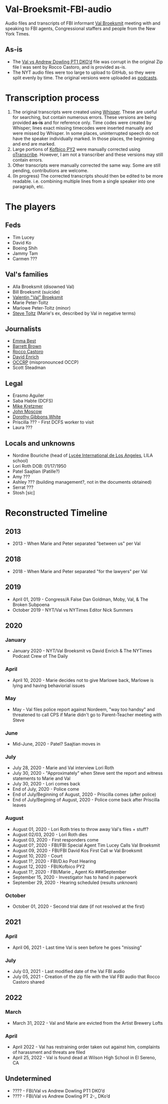 # Val-Broeksmit-FBI-audio

Audio files and transcripts of FBI informant [Val Broeksmit](https://en.wikipedia.org/wiki/Val_Broeksmit) meeting with and speaking to FBI agents, Congressional staffers and people from the New York Times. 

## As-is
 * The [Val vs Andrew Dowling PT1  DKO’d](https://github.com/EmmaBest/Val-Broeksmit-FBI-audio/blob/main/audio/Val%20vs%20Andrew%20Dowling%20PT1%20%20DKO%E2%80%99d.m4a) file was corrupt in the original Zip file I was sent by Rocco Castoro, and is provided as-is.
 * The NYT audio files were too large to upload to GitHub, so they were split evenly by time. The original versions were uploaded as [podcasts](https://podcasters.spotify.com/pod/show/thenewenthusiasts/).

# Transcription process

 1. The original transcripts were created using [Whisper](https://github.com/openai/whisper). These are useful for searching, but contain numerous errors. These versions are being provided **as-is** and for reference only. Time codes were created by Whisper; lines exact missing timecodes were inserted manually and were missed by Whisper. In some places, uninterrupted speech do not have the speaker individually marked. In those places, the beginning and end are marked. 
 2. Large portions of [Kofbico PY2](https://github.com/EmmaBest/Val-Broeksmit-FBI-audio/blob/main/audio/Kofbico%20PY2.m4a) were manually corrected using [oTranscribe](https://oTranscribe.com). However, I am not a transcriber and these versions may still contain errors. 
 3. Other transcripts were manually corrected the same way. Some are still pending, contributions are welcome.
 4. (In progress) The corrected transcripts should then be edited to be more readable. i.e. combining multiple lines from a single speaker into one paragraph, etc.


# The players
## Feds
 * Tim Lucey
 * David Ko
 * Boeing Shih
 * Jammy Tam
 * Carmen ???
 
## Val's families
 * Alla Broeksmit (disowned Val)
 * Bill Broeksmit (suicide)
 * [Valentin "Val" Broeksmit](https://en.wikipedia.org/wiki/Val_Broeksmit)
 * Marie Peter-Toltz
 * Marlowe Peter-Toltz (minor)
 * [Steve Toltz](https://en.wikipedia.org/wiki/Steve_Toltz) (Marie's ex, described by Val in negative terms)

## Journalists
 * [Emma Best](https://en.wikipedia.org/wiki/Emma_Best_(journalist))
 * [Barrett Brown](https://en.wikipedia.org/wiki/Barrett_Brown)
 * [Rocco Castoro](https://en.wikipedia.org/wiki/Rocco_Castoro)
 * [David Enrich](https://en.wikipedia.org/wiki/David_Enrich)
 * [OCCRP](https://en.wikipedia.org/wiki/Organized_Crime_and_Corruption_Reporting_Project) (mispronounced OCCP)
 * Scott Steadman

## Legal
 * Erasmo Aguiler
 * Saba Habte (DCFS)
 * [Mike Kretzmer](https://michaelkretzmerlaw.com/)
 * [John Moscow](https://www.lbkmlaw.com/attorneys-John-Moscow.html)
 * [Dorothy Gibbons White](https://dmgesq.com/)
 * Priscilla ??? - First DCFS worker to visit
 * Laura ???

## Locals and unknowns
 * Nordine Bouriche (head of [Lycée International de Los Angeles](https://en.wikipedia.org/wiki/International_School_of_Los_Angeles), LILA school)
 * Lori Roth DOB: 01/17/1950
 * Patel Saajtian (Patille?)
 * Amy ???
 * Ashley ??? (building management?, not in the documents obtained) 
 * Serrat ???
 * Stosh [sic] 
 
# Reconstructed Timeline
## 2013
 * 2013 - When Marie and Peter separated "between us" per Val

## 2018
 * 2018 - When Marie and Peter separated "for the lawyers" per Val

## 2019
 * April 01, 2019 - Congress/A False Dan Goldman, Moby, Val, & The Broken Subpoena
 * October 2019 - NYT/Val vs NYTimes Editor Nick Summers
 
## 2020
### January
 * January 2020 - NYT/Val Broeksmit vs David Enrich & The NYTimes Podcast Crew of The Daily
### April
 * April 10, 2020 - Marie decides not to give Marlowe back, Marlowe is lying and having behaviorial issues
### May
 * May - Val files police report against Nordeem, "way too handsy" and threatened to call CPS if Marie didn't go to Parent-Teacher meeting with Steve

### June
 * Mid-June, 2020 - Patel? Saajtian moves in
### July
 * July 28, 2020 - Marie and Val interview Lori Roth
 * July 30, 2020 - "Approximately" when Steve sent the report and witness statements to Marie and Val
 * July 30, 2020 - Lori comes back
 * End of July, 2020 - Police come
 * End of July/Beginning of August, 2020 - Priscilla comes (after police)
 * End of July/Begining of August, 2020 - Police come back after Priscilla leaves
### August
 * August 01, 2020 - Lori Roth tries to throw away Val's files + stuff?
 * August 02/03, 2020 - Lori Roth dies
 * August 03, 2020 - First responders come
 * August 0?, 2020 - FBI/FBI Special Agent Tim Lucey Calls Val Broeksmit
 * August 09, 2020 - FBI/FBI David Kos First Call w Val Broeksmit
 * August 10, 2020 - Court
 * August 1?, 2020 - FBI/D.ko Post Hearing
 * August 12, 2020 - FBI/Kofbico PY2
 * August 1?, 2020 - FBI/Marie _ Agent Ko
###September
 * September 15, 2020 - Investigator has to hand in paperwork
 * September 29, 2020 - Hearing scheduled (results unknown)
### October
 * October 01, 2020 - Second trial date (if not resolved at the first)

## 2021
### April
 * April 06, 2021 - Last time Val is seen before he goes "missing"

### July
 * July 03, 2021 - Last modified date of the Val FBI audio
 * July 05, 2021 - Creation of the zip file with the Val FBI audio that Rocco Castoro shared

## 2022
### March
 * March 31, 2022 - Val and Marie are evicted from the Artist Brewery Lofts

### April
 * April 2022 - Val has restraining order taken out against him, complaints of harassment and threats are filed
 * April 25, 2022 - Val is found dead at Wilson High School in El Sereno, CA

## Undetermined
 * ???? - FBI/Val vs Andrew Dowling PT1  DKO’d
 * ???? - FBI/Val vs Andrew Dowling PT 2-_ DKo’d
